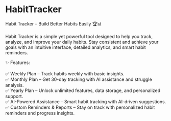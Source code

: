 # HabitTracker

Habit Tracker – Build Better Habits Easily 🏆📊 </br></br>
Habit Tracker is a simple yet powerful tool designed to help you track, analyze, and improve your daily habits. Stay consistent and achieve your goals with an intuitive interface, detailed analytics, and smart habit reminders.

✨ Features:</br></br>
✅ Weekly Plan – Track habits weekly with basic insights. </br>
✅ Monthly Plan – Get 30-day tracking with AI assistance and struggle analysis.</br>
✅ Yearly Plan – Unlock unlimited features, data storage, and personalized support.</br>
✅ AI-Powered Assistance – Smart habit tracking with AI-driven suggestions.</br>
✅ Custom Reminders & Reports – Stay on track with personalized habit reminders and progress insights.
